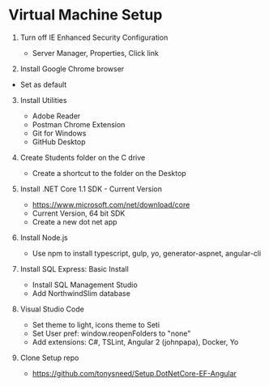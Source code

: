 # Virtual Machine Setup

1. Turn off IE Enhanced Security Configuration
    - Server Manager, Properties, Click link

2. Install Google Chrome browser
  - Set as default

3. Install Utilities
    - Adobe Reader
    - Postman Chrome Extension
    - Git for Windows
    - GitHub Desktop

4. Create Students folder on the C drive
    - Create a shortcut to the folder on the Desktop

5. Install .NET Core 1.1 SDK - Current Version
    - https://www.microsoft.com/net/download/core
    - Current Version, 64 bit SDK
    - Create a new dot net app

6. Install Node.js
    - Use npm to install typescript, gulp, yo, 
      generator-aspnet, angular-cli

7. Install SQL Express: Basic Install
    - Install SQL Management Studio
    - Add NorthwindSlim database

8. Visual Studio Code
    - Set theme to light, icons theme to Seti
    - Set User pref: window.reopenFolders to "none"
    - Add extensions: C#, TSLint, Angular 2 (johnpapa), Docker, Yo

9. Clone Setup repo
    - https://github.com/tonysneed/Setup.DotNetCore-EF-Angular


